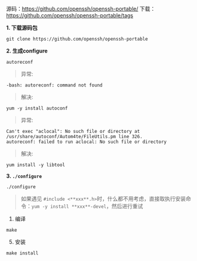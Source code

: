 源码：https://github.com/openssh/openssh-portable/ 
下载：https://github.com/openssh/openssh-portable/tags

**1. 下载源码包**
```shell
git clone https://github.com/openssh/openssh-portable
```
**2. 生成configure**
```shell
autoreconf
```
> 异常: 
```shell
-bash: autoreconf: command not found
```
> 解决:
```shell
yum -y install autoconf
```
> 异常:
```shell
Can't exec "aclocal": No such file or directory at /usr/share/autoconf/Autom4te/FileUtils.pm line 326.
autoreconf: failed to run aclocal: No such file or directory
```
> 解决: 
```shell
yum install -y libtool
```
**3. `./configure`**
```shell
./configure
```
> 如果遇见 `#include <**xxx**.h>`时，什么都不用考虑，直接取执行安装命令：`yum -y install **xxx**-devel`，然后进行重试
1. 编译
```shell
make
```
5. 安装
```
make install
```